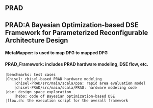 ## PRAD
## PRAD:A Bayesian Optimization-based DSE Framework for Parameterized Reconfigurable Architecture Design


#### MetaMapper: is used to map DFG to mapped DFG

#### PRAD_Framework: includes PRAD hardware modeling, DSE flow, etc.
    |benchmarks: test cases
    |Chisel: chisel-based PRAD hardware modeling
        |chisel-PRAD/src/main/scala/ppa: rapid area evaluation model
        |chisel-PRAD/src/main/scala/PRAD: hardware modeling code
    |dse: design space exploration
        |hebo: code of Bayesian optimization-based DSE
    |flow.sh: the execution script for the overall framework
